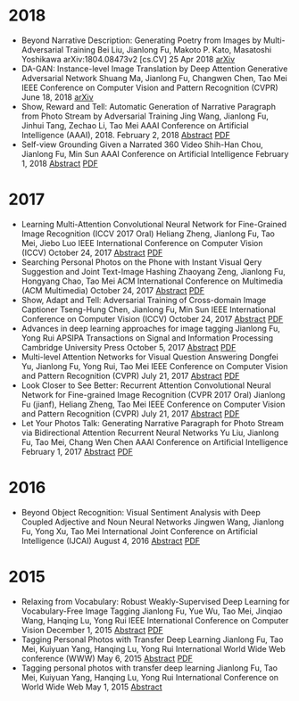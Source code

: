 # 2018
- Beyond Narrative Description: Generating Poetry from Images by Multi-Adversarial Training
Bei Liu, Jianlong Fu, Makoto P. Kato, Masatoshi Yoshikawa
arXiv:1804.08473v2 [cs.CV] 25 Apr 2018
[arXiv](https://arxiv.org/abs/1804.08473)
- DA-GAN: Instance-level Image Translation by Deep Attention Generative Adversarial Network
Shuang Ma, Jianlong Fu, Changwen Chen, Tao Mei
IEEE Conference on Computer Vision and Pattern Recognition (CVPR) June 18, 2018
[arXiv](https://arxiv.org/abs/1802.06454)
- Show, Reward and Tell: Automatic Generation of Narrative Paragraph from Photo Stream by Adversarial Training
Jing Wang, Jianlong Fu, Jinhui Tang, Zechao Li, Tao Mei
AAAI Conference on Artificial Intelligence (AAAI), 2018. February 2, 2018
[Abstract](https://www.microsoft.com/en-us/research/publication/show-reward-tell-automatic-generation-narrative-paragraph-photo-stream-adversarial-training/)
[PDF](https://www.microsoft.com/en-us/research/wp-content/uploads/2017/11/AAAI2018_Jing_CameraReady_V3-1.pdf)
- Self-view Grounding Given a Narrated 360 Video
Shih-Han Chou, Jianlong Fu, Min Sun
AAAI Conference on Artificial Intelligence February 1, 2018
[Abstract](https://www.microsoft.com/en-us/research/publication/self-view-grounding-given-narrated-360-video/)
[PDF](https://www.microsoft.com/en-us/research/wp-content/uploads/2017/11/AAAI_CameraReady_finalversion.pdf)
# 2017
- Learning Multi-Attention Convolutional Neural Network for Fine-Grained Image Recognition (ICCV 2017 Oral)
Heliang Zheng, Jianlong Fu, Tao Mei, Jiebo Luo
IEEE International Conference on Computer Vision (ICCV) October 24, 2017
[Abstract](https://www.microsoft.com/en-us/research/publication/learning-multi-attention-convolutional-neural-network-fine-grained-image-recognition/)
[PDF](https://www.microsoft.com/en-us/research/wp-content/uploads/2017/10/1793.pdf)
- Searching Personal Photos on the Phone with Instant Visual Qery Suggestion and Joint Text-Image Hashing
Zhaoyang Zeng, Jianlong Fu, Hongyang Chao, Tao Mei
ACM International Conference on Multimedia (ACM Multimedia) October 24, 2017
[Abstract](https://www.microsoft.com/en-us/research/publication/searching-personal-photos-phone-instant-visual-qery-suggestion-joint-text-image-hashing/)
[PDF](https://www.microsoft.com/en-us/research/wp-content/uploads/2017/11/coi105-zengA.pdf)
- Show, Adapt and Tell: Adversarial Training of Cross-domain Image Captioner
Tseng-Hung Chen, Jianlong Fu, Min Sun
IEEE International Conference on Computer Vision (ICCV) October 24, 2017
[Abstract](https://www.microsoft.com/en-us/research/publication/show-adapt-tell-adversarial-training-cross-domain-image-captioner/)
[PDF](https://www.microsoft.com/en-us/research/wp-content/uploads/2017/11/show.adapt_.tell_.pdf)
- Advances in deep learning approaches for image tagging
Jianlong Fu, Yong Rui
APSIPA Transactions on Signal and Information Processing Cambridge University Press October 5, 2017
[Abstract](https://www.microsoft.com/en-us/research/publication/advances-deep-learning-approaches-image-tagging/)
[PDF](https://www.microsoft.com/en-us/research/wp-content/uploads/2017/11/advances_in_deep_learning_approaches_for_image_tagging.pdf)
- Multi-level Attention Networks for Visual Question Answering
Dongfei Yu, Jianlong Fu, Yong Rui, Tao Mei
IEEE Conference on Computer Vision and Pattern Recognition (CVPR) July 21, 2017
[Abstract](https://www.microsoft.com/en-us/research/publication/multi-level-attention-networks-visual-question-answering/)
[PDF](https://www.microsoft.com/en-us/research/wp-content/uploads/2017/06/Multi-level-Attention-Networks-for-Visual-Question-Answering.pdf)
- Look Closer to See Better: Recurrent Attention Convolutional Neural Network for Fine-grained Image Recognition (CVPR 2017 Oral)
Jianlong Fu (jianf), Heliang Zheng, Tao Mei
IEEE Conference on Computer Vision and Pattern Recognition (CVPR) July 21, 2017
[Abstract](https://www.microsoft.com/en-us/research/publication/look-closer-see-better-recurrent-attention-convolutional-neural-network-fine-grained-image-recognition/)
[PDF](https://www.microsoft.com/en-us/research/wp-content/uploads/2017/07/Look-Closer-to-See-Better-Recurrent-Attention-Convolutional-Neural-Network-for-Fine-grained-Image-Recognition.pdf)
- Let Your Photos Talk: Generating Narrative Paragraph for Photo Stream via Bidirectional Attention Recurrent Neural Networks
Yu Liu, Jianlong Fu, Tao Mei, Chang Wen Chen
AAAI Conference on Artificial Intelligence February 1, 2017
[Abstract](https://www.microsoft.com/en-us/research/publication/let-photos-talk-generating-narrative-paragraph-photo-stream-via-bidirectional-attention-recurrent-neural-networks/)
[PDF](https://www.microsoft.com/en-us/research/wp-content/uploads/2016/12/AAAI2017_YU_CameraReady_V2.pdf)
# 2016
- Beyond Object Recognition: Visual Sentiment Analysis with Deep Coupled Adjective and Noun Neural Networks
Jingwen Wang, Jianlong Fu, Yong Xu, Tao Mei
International Joint Conference on Artificial Intelligence (IJCAI) August 4, 2016
[Abstract](https://www.microsoft.com/en-us/research/publication/beyond-object-recognition-visual-sentiment-analysis-with-deep-coupled-adjective-and-noun-neural-networks/)
[PDF](https://www.microsoft.com/en-us/research/wp-content/uploads/2016/08/ijcai16.pdf)
# 2015
- Relaxing from Vocabulary: Robust Weakly-Supervised Deep Learning for Vocabulary-Free Image Tagging
Jianlong Fu, Yue Wu, Tao Mei, Jinqiao Wang, Hanqing Lu, Yong Rui
IEEE International Conference on Computer Vision December 1, 2015
[Abstract](https://www.microsoft.com/en-us/research/publication/relaxing-from-vocabulary-robust-weakly-supervised-deep-learning-for-vocabulary-free-image-tagging/)
[PDF](https://www.microsoft.com/en-us/research/wp-content/uploads/2016/04/1544.pdf)
- Tagging Personal Photos with Transfer Deep Learning
Jianlong Fu, Tao Mei, Kuiyuan Yang, Hanqing Lu, Yong Rui
International World Wide Web conference (WWW) May 6, 2015
[Abstract](https://www.microsoft.com/en-us/research/publication/tagging-personal-photos-with-transfer-deep-learning-3/)
[PDF](https://www.microsoft.com/en-us/research/wp-content/uploads/2016/08/deepTaggingwww2015_cameraReady.pdf)
- Tagging personal photos with transfer deep learning
Jianlong Fu, Tao Mei, Kuiyuan Yang, Hanqing Lu, Yong Rui
International Conference on World Wide Web May 1, 2015
[Abstract](https://www.microsoft.com/en-us/research/publication/tagging-personal-photos-with-transfer-deep-learning-2/)
